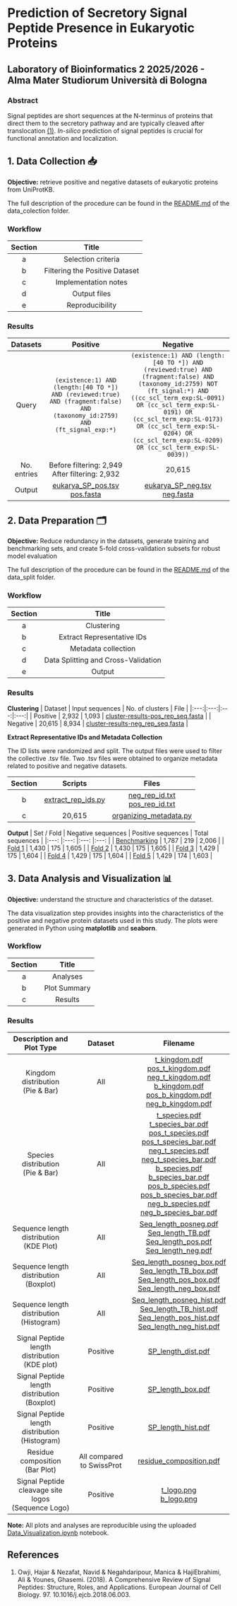 # Prediction of Secretory Signal Peptide Presence in Eukaryotic Proteins
## Laboratory of Bioinformatics 2 2025/2026 -  Alma Mater Studiorum Università di Bologna

### Abstract
Signal peptides are short sequences at the N-terminus of proteins that direct them to the secretory pathway and are typically cleaved after translocation [(1)](https://www.sciencedirect.com/science/article/pii/S0171933518300189).  *In-silico* prediction of signal peptides is crucial for functional annotation and localization. 

## 1. Data Collection 📥
**Objective:** retrieve positive and negative datasets of eukaryotic proteins from UniProtKB.

The full description of the procedure can be found in the [README.md](data_collection/README.md) of the data_colection folder.

### Workflow
  | Section | Title |
  | :---:  | :---:  |
  |a| Selection criteria |
  |b| Filtering the Positive Dataset | 
  |c| Implementation notes|
  |d| Output files | 
  |e| Reproducibility |

### Results
  | Datasets | Positive | Negative |
  | :---:  | :---: | :---:  |
  | Query | `(existence:1) AND (length:[40 TO *]) AND (reviewed:true) AND (fragment:false) AND (taxonomy_id:2759) AND (ft_signal_exp:*)`| `(existence:1) AND (length:[40 TO *]) AND (reviewed:true) AND (fragment:false) AND (taxonomy_id:2759) NOT (ft_signal:*) AND ((cc_scl_term_exp:SL-0091) OR (cc_scl_term_exp:SL-0191) OR (cc_scl_term_exp:SL-0173) OR (cc_scl_term_exp:SL-0204) OR (cc_scl_term_exp:SL-0209) OR (cc_scl_term_exp:SL-0039))` |
  | No. entries | Before filtering: 2,949 <br> After filtering: 2,932| 20,615 |
  | Output | [eukarya_SP_pos.tsv](data_collection/output/eukarya_SP_pos.tsv) <br> [pos.fasta](data_collection/output/pos.fasta) | [eukarya_SP_neg.tsv](data_collection/output/eukarya_SP_neg.tsv) <br> [neg.fasta](data_collection/output/neg.fasta) |

## 2. Data Preparation 🗂️
**Objective:** Reduce redundancy in the datasets, generate training and benchmarking sets, and create 5-fold cross-validation subsets for robust model evaluation

The full description of the procedure can be found in the [README.md](data_split/README.md) of the data_split folder.

### Workflow
  | Section | Title |
  | :---:  | :---:  |
  |a| Clustering |
  |b| Extract Representative IDs | 
  |c| Metadata collection |
  |d| Data Splitting and Cross-Validation | 
  |e| Output |
  
### Results

**Clustering**
| Dataset   | Input sequences | No. of clusters | File | 
|:---:|:---:|:---:|:---:|
| Positive  | 2,932          | 1,093            | [cluster-results-pos_rep_seq.fasta](data_split/files/cluster_output/cluster-results-pos_rep_seq.fasta) |
| Negative  | 20,615         | 8,934            | [cluster-results-neg_rep_seq.fasta](data_split/files/cluster_output/cluster-results-neg_rep_seq.fasta) |

**Extract Representative IDs and Metadata Collection**

The ID lists were randomized and split. The output files were used to filter the collective .tsv file. Two .tsv files were obtained to organize metadata related to positive and negative datasets.

| Section | Scripts | Files | 
|:---:|:---:|:---:|
| b  | [extract_rep_ids.py](data_split/scripts/01_extract_rep_ids.py)            | [neg_rep_id.txt](data_split/files/cluster_output/neg_rep_id.txt) <br> [pos_rep_id.txt](data_split/files/cluster_output/pos_rep_id.txt) |
| c  | 20,615         | [organizing_metadata.py](data_split/scripts/02_organizing_metadata.py)           | [[neg_dss.tsv](data_split/files/folded_datasets/neg_dss.tsv) and [pos_dss.tsv](data_spit/files/folded_datasets/pos_dss.tsv) | 

**Output**
| Set / Fold | Negative sequences | Positive sequences | Total sequences |
|:---: |:---: |:---: |:---: |
| [Benchmarking](files/training_sets/bench_rand.txt)    | 1,787           | 219             | 2,006          |
| [Fold 1](files/training_sets/tr_set1_rand_id.txt)    | 1,430           | 175             | 1,605          |
| [Fold 2](files/training_sets/tr_set2_rand_id.txt)    | 1,430           | 175             | 1,605          |
| [Fold 3](files/training_sets/tr_set3_rand_id.txt)    | 1,429           | 175             | 1,604          |
| [Fold 4](files/training_sets/tr_set4_rand_id.txt)    | 1,429           | 175             | 1,604          |
| [Fold 5](files/training_sets/tr_set5_rand_id.txt)    | 1,429           | 174             | 1,603          |

## 3. Data Analysis and Visualization 📊
**Objective:** understand the structure and characteristics of the dataset.

The data visualization step provides insights into the characteristics of the positive and negative protein datasets used in this study. The plots were generated in Python using **matplotlib** and **seaborn**.

### Workflow
  | Section | Title |
  | :---:  | :---:  |
  |a| Analyses |
  |b| Plot Summary | 
  |c| Results|
  
### Results
| Description and Plot Type | Dataset | Filename | 
|:-----------:|:--------:|:----------:|
| Kingdom distribution <br> (Pie & Bar) | All | [t_kingdom.pdf](data_analysis/visualization/t_kingdom.pdf) <br>[pos_t_kingdom.pdf](data_analysis/visualization/pos_t_kingdom.pdf) <br> [neg_t_kingdom.pdf](data_analysis/visualization/neg_t_kingdom.pdf) <br> [b_kingdom.pdf](data_analysis/visualization/b_kingdom.pdf) <br> [pos_b_kingdom.pdf](data_analysis/visualization/pos_b_kingdom.pdf) <br> [neg_b_kingdom.pdf](data_analysis/visualization/neg_b_kingdom.pdf) | 
| Species distribution <br> (Pie & Bar) | All | [t_species.pdf](data_analysis/visualization/t_species.pdf) <br> [t_species_bar.pdf](data_analysis/visualization/t_species_bar.pdf) <br> [pos_t_species.pdf](data_analysis/visualization/pos_t_species.pdf) <br> [pos_t_species_bar.pdf](data_analysis/visualization/pos_t_species_bar.pdf) <br>  [neg_t_species.pdf](data_analysis/visualization/neg_t_species.pdf) <br> [neg_t_species_bar.pdf](data_analysis/visualization/neg_t_species_bar.pdf) <br>  [b_species.pdf](data_analysis/visualization/b_species.pdf) <br> [b_species_bar.pdf](data_analysis/visualization/b_species_bar.pdf) <br> [pos_b_species.pdf](data_analysis/visualization/pos_b_species.pdf) <br> [pos_b_species_bar.pdf](data_analysis/visualization/pos_b_species_bar.pdf) <br>  [neg_b_species.pdf](data_analysis/visualization/neg_b_species.pdf) <br> [neg_b_species_bar.pdf](data_analysis/visualization/neg_b_species_bar.pdf)| 
| Sequence length distribution <br> (KDE Plot) | All | [Seq_length_posneg.pdf](data_analysis/visualization/Seq_length_posneg.pdf) <br> [Seq_length_TB.pdf](data_analysis/visualization/Seq_length_TB.pdf) <br> [Seq_length_pos.pdf](data_analysis/visualization/Seq_length_pos.pdf)  <br> [Seq_length_neg.pdf](data_analysis/visualization/Seq_length_neg.pdf) | 
| Sequence length distribution <br> (Boxplot) | All | [Seq_length_posneg_box.pdf](data_analysis/visualization/Seq_length_posneg_box.pdf)  <br> [Seq_length_TB_box.pdf](data_analysis/visualization/Seq_length_TB_box.pdf)  <br> [Seq_length_pos_box.pdf](data_analysis/visualization/Seq_length_pos_box.pdf) <br> [Seq_length_neg_box.pdf](data_analysis/visualization/Seq_length_neg_box.pdf) | 
| Sequence length distribution <br> (Histogram) | All | [Seq_length_posneg_hist.pdf](data_analysis/visualization/Seq_length_posneg_hist.pdf) <br> [Seq_length_TB_hist.pdf](data_analysis/visualization/Seq_length_TB_hist.pdf) <br> [Seq_length_pos_hist.pdf](data_analysis/visualization/Seq_length_pos_hist.pdf) <br> [Seq_length_neg_hist.pdf](data_analysis/visualization/Seq_length_neg_hist.pdf)  | 
| Signal Peptide length distribution <br> (KDE plot) | Positive | [SP_length_dist.pdf](data_analysis/visualization/SP_length_dist.pdf) |
| Signal Peptide length distribution <br> (Boxplot)  | Positive | [SP_length_box.pdf](data_analysis/visualization/SP_length_box.pdf) | Signal peptide length distribution |
| Signal Peptide length distribution <br> (Histogram) | Positive | [SP_length_hist.pdf](data_analysis/visualization/SP_length_hist.pdf) | SP length probability distribution |
| Residue composition <br> (Bar Plot) | All compared to SwissProt | [residue_composition.pdf](data_analysis/visualization/residue_composition.pdf) | 
| Signal Peptide cleavage site logos <br> (Sequence Logo) | Positive | [t_logo.png](data_analysis/visualization/t_logo.png) <br> [b_logo.png](data_analysis/visualization/b_logo.png) | 

**Note:** All plots and analyses are reproducible using the uploaded [Data_Visualization.ipynb](data_analysis/scripts/04_Data_Analysis.ipynb) notebook. 

## References 
1. Owji, Hajar & Nezafat, Navid & Negahdaripour, Manica & HajiEbrahimi, Ali & Younes, Ghasemi. (2018). A Comprehensive Review of Signal Peptides: Structure, Roles, and Applications. European Journal of Cell Biology. 97. 10.1016/j.ejcb.2018.06.003.
